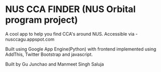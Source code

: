 NUS CCA FINDER (NUS Orbital program project)
=============

A cool app to help you find CCA's around NUS. Accessible via - nusccagu.appspot.com

Built using Google App Engine(Python) with frontend implemented using AddThis, Twitter Bootstrap and javascript.

Built by Gu Junchao and Manmeet Singh Saluja

